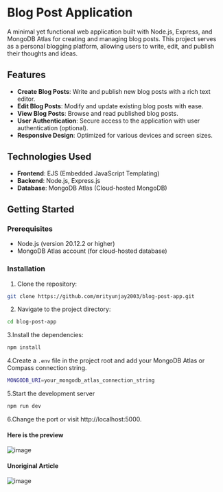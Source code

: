 # Blog Post Application

A minimal yet functional web application built with Node.js, Express, and MongoDB Atlas for creating and managing blog posts. This project serves as a personal blogging platform, allowing users to write, edit, and publish their thoughts and ideas.

## Features

- **Create Blog Posts**: Write and publish new blog posts with a rich text editor.
- **Edit Blog Posts**: Modify and update existing blog posts with ease.
- **View Blog Posts**: Browse and read published blog posts.
- **User Authentication**: Secure access to the application with user authentication (optional).
- **Responsive Design**: Optimized for various devices and screen sizes.

## Technologies Used

- **Frontend**: EJS (Embedded JavaScript Templating)
- **Backend**: Node.js, Express.js
- **Database**: MongoDB Atlas (Cloud-hosted MongoDB)

## Getting Started

### Prerequisites

- Node.js (version 20.12.2 or higher)
- MongoDB Atlas account (for cloud-hosted database)

### Installation

1. Clone the repository:

```bash
git clone https://github.com/mrityunjay2003/blog-post-app.git
```

2. Navigate to the project directory:

```bash
cd blog-post-app
```
3.Install the dependencies:

```bash
npm install
```

4.Create a `.env` file in the project root and add your MongoDB Atlas or Compass connection string.

```bash 
MONGODB_URI=your_mongodb_atlas_connection_string
```

5.Start the development server

```bash
npm run dev
```

6.Change the port or visit http://localhost:5000.

#### Here is the preview
![image](https://github.com/mrityunjay2003/blogpost/assets/77834210/6e9c2fbd-b596-4ca9-a066-9e93957a1ad0)

#### Unoriginal Article
![image](https://github.com/mrityunjay2003/blogpost/assets/77834210/9f6a44b9-eaa5-4b97-8d7e-fc72459319a7)

